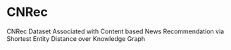 # CNRec
CNRec Dataset Associated with Content based News Recommendation via Shortest Entity Distance over Knowledge Graph
